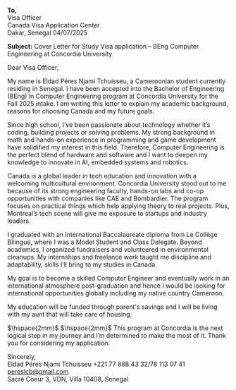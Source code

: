 **To,**  
Visa Officer  
Canada Visa Application Center  
Dakar, Senegal 
04/07/2025

**Subject:** Cover Letter for Study Visa application – BEng Computer Engineering at Concordia University  

Dear Visa Officer,  

My name is Eldad Péres Njami Tchuisseu, a Cameroonian student currently residing in Senegal. I have been accepted into the Bachelor of Engineering (BEng) in Computer Engineering program at Concordia University for the Fall 2025 intake. I am writing this letter to explain my academic background, reasons for choosing Canada and my future goals.
 
Since high school, I’ve been passionate about technology whether it’s coding, building projects or solving problems. My strong background in math and hands-on experience in programming and game development have solidified my interest in this field. Therefore, Computer Engineering is the perfect blend of hardware and software and I want to deepen my knowledge to innovate in AI, embedded systems and robotics.  
 
Canada is a global leader in tech education and innovation with a welcoming multicultural environment. Concordia University stood out to me because of its strong engineering faculty, hands-on labs and co-op opportunities with companies like CAE and Bombardier. The program focuses on practical things which help applying theory to real projects. Plus, Montreal’s tech scene will give me exposure to startups and industry leaders.  

I graduated with an International Baccalaureate diploma from Le Collège Bilingue, where I was a Model Student and Class Delegate. Beyond academics, I organized fundraisers and volunteered in environmental cleanups. My internships and freelance work taught me discipline and adaptability, skills I’ll bring to my studies in Canada.  
 
My goal is to become a skilled Computer Engineer and eventually work in an international atmosphere post-graduation and hence I would be looking for international opportunities globally including my native country Cameroon.

My education will be funded through parent's savings and I will be living with my aunt that will take care of housing.

$\hspace{2mm}$
$\hspace{2mm}$
This program at Concordia is the next logical step in my journey and I’m determined to make the most of it. Thank you for considering my application.  

Sincerely,  
Eldad Péres  Njami Tchuisseu
+221 77 888 43 32/78 113 07 41
pereslcb@gmail.com  
Sacré Coeur 3, VDN, Villa 10408, Senegal  